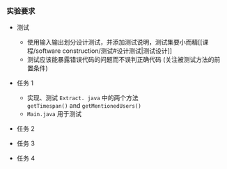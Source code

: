 ### 实验要求

- 测试
	- 使用输入输出划分设计测试，并添加测试说明，测试集要小而精[[课程/software construction/测试#设计测试|测试设计]]
	- 测试应该能暴露错误代码的问题而不误判正确代码 (关注被测试方法的前置条件)

- 任务 1
	- 实现、测试 `Extract. java` 中的两个方法 `getTimespan()` and `getMentionedUsers()`
	- `Main.java` 用于测试

- 任务 2

- 任务 3

- 任务 4